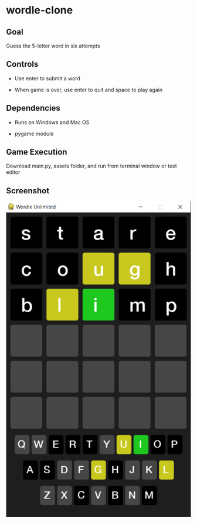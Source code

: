 # wordle-clone

## Goal
Guess the 5-letter word in six attempts

## Controls
- Use enter to submit a word

- When game is over, use enter to quit and space to play again

## Dependencies
- Runs on Windows and Mac OS

- pygame module

## Game Execution
Download main.py, assets folder, and run from terminal window or text editor

## Screenshot
![Play_screen](https://raw.githubusercontent.com/CollinK23/wordle-clone/master/images/Capture1.PNG)

